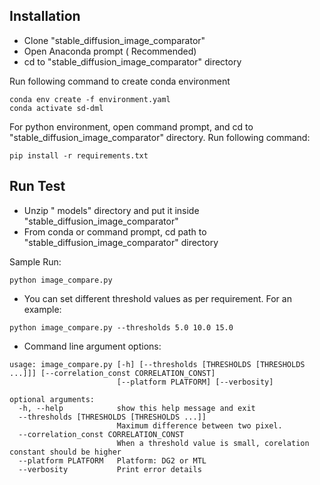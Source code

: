 ## Installation

 - Clone "stable_diffusion_image_comparator"
 - Open Anaconda prompt ( Recommended)
 - cd to "stable_diffusion_image_comparator" directory
 
Run following command to create conda environment
 
```
conda env create -f environment.yaml
conda activate sd-dml
```
For python environment, open command prompt, and cd to "stable_diffusion_image_comparator" directory. Run following command:
```
pip install -r requirements.txt
```
## Run Test
 - Unzip " models" directory and put it inside "stable_diffusion_image_comparator"
 - From conda or command prompt, cd path to "stable_diffusion_image_comparator" directory  
 
 Sample Run: 
 ```
 python image_compare.py
 ```
 
 - You can set different threshold values as per requirement. For an example:
 ```
 python image_compare.py --thresholds 5.0 10.0 15.0
 ```
 - Command line argument options:
 
```
usage: image_compare.py [-h] [--thresholds [THRESHOLDS [THRESHOLDS ...]]] [--correlation_const CORRELATION_CONST]
                        [--platform PLATFORM] [--verbosity]

optional arguments:
  -h, --help            show this help message and exit
  --thresholds [THRESHOLDS [THRESHOLDS ...]]
                        Maximum difference between two pixel.
  --correlation_const CORRELATION_CONST
                        When a threshold value is small, corelation constant should be higher
  --platform PLATFORM   Platform: DG2 or MTL
  --verbosity           Print error details
 
```
